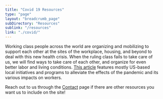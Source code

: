 ```yaml
---
title: "Covid 19 Resources"
type: "page"
layout: "breadcrumb_page"
subDirectory: "Resources"
sublink: "/resources"
link: "./covid/"
---
```

Working class people across the world are organizing and mobilizing to support each other at the sites of the workplace, housing, and beyond to deal with this new health crisis. When the ruling class fails to take care of us, we will find ways to take care of each other, and organize for even better labor and living conditions. [This article](https://itsgoingdown.org/autonomous-groups-are-mobilizing-mutual-aid-initiatives-to-combat-the-coronavirus/) features mostly US-based local initiatives and programs to alleviate the effects of the pandemic and its various impacts on workers.

 Reach out to us through the [Contact](/contact) page if there are other resources you want us to include on the site!


